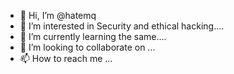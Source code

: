 - 👋 Hi, I’m @hatemq
- 👀 I’m interested in Security and ethical hacking....
- 🌱 I’m currently learning the same....
- 💞️ I’m looking to collaborate on ...
- 📫 How to reach me ...

<!---
hatemq/hatemq is a ✨ special ✨ repository because its `README.md` (this file) appears on your GitHub profile.
You can click the Preview link to take a look at your changes.
--->
